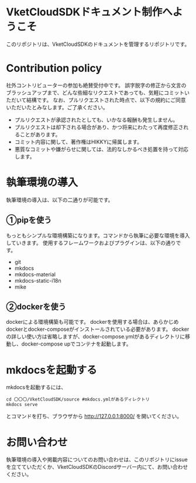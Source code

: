 # VketCloudSDKドキュメント制作へようこそ
このリポジトリは、VketCloudSDKのドキュメントを管理するリポジトリです。

# Contribution policy
社外コントリビューターの参加も絶賛受付中です。
誤字脱字の修正から文言のブラッシュアップまで、どんな些細なリクエストであっても、気軽にコミットいただいて結構です。
なお、プルリクエストされた時点で、以下の規約にご同意いただいたとみなします。ご了承ください。

- プルリクエストが承認されたとしても、いかなる報酬も発生しません。
- プルリクエストは却下される場合があり、かつ将来にわたって再度修正されることがあります。
- コミット内容に関して、著作権はHIKKYに帰属します。
- 悪質なコミットや嫌がらせに関しては、法的なしかるべき処置を持って対応します。

# 執筆環境の導入
執筆環境の導入は、以下の二通りが可能です。

## ①pipを使う
もっともシンプルな環境構築になります。コマンドから執筆に必要な環境を導入していきます。
使用するフレームワークおよびプラグインは、以下の通りです。

- git
- mkdocs
- mkdocs-material
- mkdocs-static-i18n
- mike

## ②dockerを使う
dockerによる環境構築も可能です。
dockerを使用する場合は、あらかじめdockerとdocker-composeがインストールされている必要があります。
dockerの詳しい使い方は省略しますが、docker-compose.ymlがあるディレクトリに移動し、docker-compose upでコンテナを起動します。

# mkdocsを起動する
mkdocsを起動するには、

```
cd 〇〇〇/VketCloudSDK/source #mkdocs.ymlがあるディレクトリ
mkdocs serve
```

とコマンドを打ち、ブラウザから http://127.0.0.1:8000/ を開いてください。

# お問い合わせ
執筆環境の導入や掲載内容についてのお問い合わせは、このリポジトリにissueを立てていただくか、VketCloudSDKのDiscordサーバー内にて、お問い合わせください。